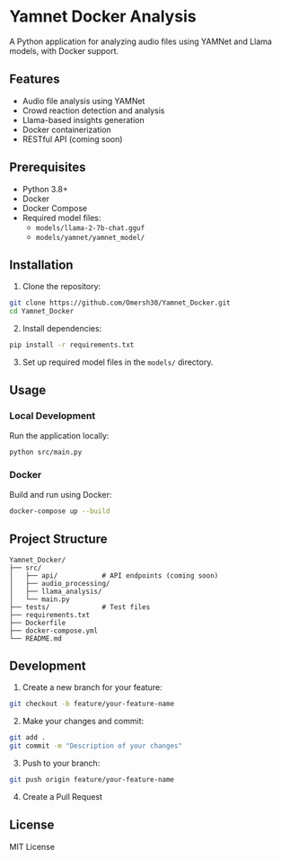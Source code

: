 # Yamnet Docker Analysis

A Python application for analyzing audio files using YAMNet and Llama models, with Docker support.

## Features

- Audio file analysis using YAMNet
- Crowd reaction detection and analysis
- Llama-based insights generation
- Docker containerization
- RESTful API (coming soon)

## Prerequisites

- Python 3.8+
- Docker
- Docker Compose
- Required model files:
  - `models/llama-2-7b-chat.gguf`
  - `models/yamnet/yamnet_model/`

## Installation

1. Clone the repository:
```bash
git clone https://github.com/Omersh30/Yamnet_Docker.git
cd Yamnet_Docker
```

2. Install dependencies:
```bash
pip install -r requirements.txt
```

3. Set up required model files in the `models/` directory.

## Usage

### Local Development

Run the application locally:
```bash
python src/main.py
```

### Docker

Build and run using Docker:
```bash
docker-compose up --build
```

## Project Structure

```
Yamnet_Docker/
├── src/
│   ├── api/           # API endpoints (coming soon)
│   ├── audio_processing/
│   ├── llama_analysis/
│   └── main.py
├── tests/             # Test files
├── requirements.txt
├── Dockerfile
├── docker-compose.yml
└── README.md
```

## Development

1. Create a new branch for your feature:
```bash
git checkout -b feature/your-feature-name
```

2. Make your changes and commit:
```bash
git add .
git commit -m "Description of your changes"
```

3. Push to your branch:
```bash
git push origin feature/your-feature-name
```

4. Create a Pull Request

## License

MIT License 
